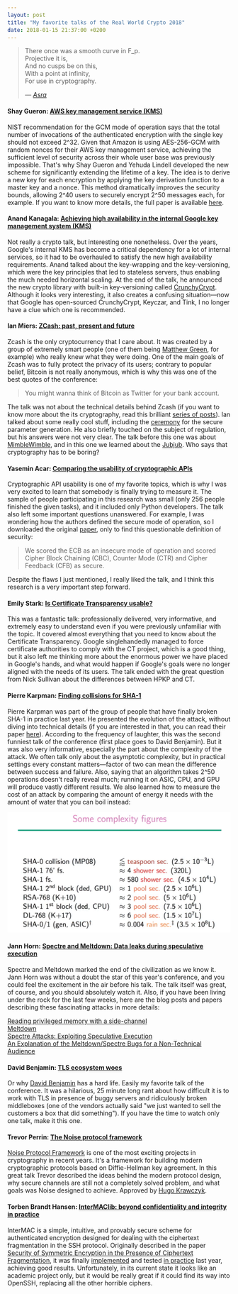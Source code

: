 ```yaml
---
layout: post
title: "My favorite talks of the Real World Crypto 2018"
date: 2018-01-15 21:37:00 +0200
---
```

>There once was a smooth curve in F_p.  
Projective it is,  
And no cusps be on this,  
With a point at infinity,  
For use in cryptography.
>
> — <cite>[Asra](https://www.youtube.com/watch?v=o4U0Gfh-0L4&t=950)</cite>

#### Shay Gueron: [AWS key management service (KMS)][shay-gueron]

NIST recommendation for the GCM mode of operation says
that the total number of invocations of the authenticated
encryption with the single key should not exceed 2^32.
Given that Amazon is using AES-256-GCM with random nonces
for their AWS key management service, achieving the sufficient
level of security across their whole user base was previously
impossible. That's why Shay Gueron and Yehuda Lindell developed
the new scheme for significantly extending the lifetime of a key.
The idea is to derive a new key for each encryption by applying
the key derivation function to a master key and a nonce. This
method dramatically improves the security bounds, allowing
2^40 users to securely encrypt 2^50 messages each, for example.
If you want to know more details, the full paper is available
[here](https://eprint.iacr.org/2017/702.pdf).

#### Anand Kanagala: [Achieving high availability in the internal Google key management system (KMS)][anand-kanagala]

Not really a crypto talk, but interesting one nonetheless. Over
the years, Google's internal KMS has become a critical dependency
for a lot of internal services, so it had to be overhauled to
satisfy the new high availability requirements. Anand talked
about the key-wrapping and the key-versioning, which were the
key principles that led to stateless servers, thus enabling
the much needed horizontal scaling. At the end of the talk,
he announced the new crypto library with built-in key-versioning
called [CrunchyCrypt](https://github.com/google/crunchy).
Although it looks very interesting, it also creates a confusing
situation—now that Google has open-sourced CrunchyCrypt,
Keyczar, and Tink, I no longer have a clue which one is recommended.

#### Ian Miers: [ZCash: past, present and future][ian-miers]

Zcash is the only cryptocurrency that I care about. It was
created by a group of extremely smart people (one of them being
[Matthew Green](https://blog.cryptographyengineering.com/), for example)
who really knew what they were doing. One of the main goals
of Zcash was to fully protect the privacy of its users;
contrary to popular belief, Bitcoin is not really anonymous,
which is why this was one of the best quotes of the conference:

>You might wanna think of Bitcoin as Twitter for your bank account.

The talk was not about the technical details behind Zcash
(if you want to know more about the its cryptography, read this
brilliant [series of posts](https://z.cash/technology/zksnarks.html)).
Ian talked about some really cool stuff, including the
[ceremony](https://z.cash/blog/the-design-of-the-ceremony.html)
for the secure parameter generation. He also briefly touched on the
subject of regulation, but his answers were not very clear.
The talk before this one was about [MimbleWimble](http://mimblewimble.cash/),
and in this one we learned about the [Jubjub](https://z.cash/technology/jubjub.html).
Who says that cryptography has to be boring?

#### Yasemin Acar: [Comparing the usability of cryptographic APIs][yasemin-acar]

Cryptographic API usability is one of my favorite topics,
which is why I was very excited to learn that somebody
is finally trying to measure it. The sample of people
participating in this research was small (only
256 people finished the given tasks), and it included
only Python developers. The talk also left some important
questions unanswered. For example, I was wondering how
the authors defined the secure mode of operation, so I
downloaded the original [paper](https://www.ieee-security.org/TC/SP2017/papers/161.pdf),
only to find this questionable definition of security:

>We scored the ECB as an insecure mode of
operation and scored Cipher Block Chaining (CBC), Counter
Mode (CTR) and Cipher Feedback (CFB) as secure.

Despite the flaws I just mentioned, I really liked the talk,
and I think this research is a very important step forward.

#### Emily Stark: [Is Certificate Transparency usable?][emily-stark]

This was a fantastic talk: professionally delivered,
very informative, and extremely easy to understand
even if you were previously unfamiliar with the topic.
It covered almost everything that you need to know
about the Certificate Transparency. Google singlehandedly
managed to force certificate authorities to comply
with the CT project, which is a good thing, but it also
left me thinking more about the enormous power we have placed
in Google's hands, and what would happen if Google's goals
were no longer aligned with the needs of its users. The talk
ended with the great question from Nick Sullivan about the
differences between HPKP and CT.

#### Pierre Karpman: [Finding collisions for SHA-1][pierre-karpman]

Pierre Karpman was part of the group of people that have finally
broken SHA-1 in practice last year. He presented the evolution
of the attack, without diving into technical details (if you are
interested in that, you can read their paper
[here](http://shattered.io/static/shattered.pdf)). According to
the frequency of laughter, this was the second funniest talk
of the conference (first place goes to David Benjamin). But it
was also very informative, especially the part about the complexity
of the attack. We often talk only about the asymptotic complexity,
but in practical settings every constant matters—factor of two
can mean the difference between success and failure. Also, saying
that an algorithm takes 2^50 operations doesn't really reveal much;
running it on ASIC, CPU, and GPU will produce vastly different results.
We also learned how to measure the cost of an attack by comparing
the amount of energy it needs with the amount of water that you can
boil instead:

![](/assets/img/2018-01-15-complexity.png)

#### Jann Horn: [Spectre and Meltdown: Data leaks during speculative execution][jann-horn]

Spectre and Meltdown marked the end of the civilization as
we know it. Jann Horn was without a doubt the star of this
year's conference, and you could feel the excitement in the
air before his talk. The talk itself was great, of course,
and you should absolutely watch it. Also, if you have been
living under the rock for the last few weeks, here are the
blog posts and papers describing these fascinating attacks
in more details:

[Reading privileged memory with a side-channel](https://googleprojectzero.blogspot.com/2018/01/reading-privileged-memory-with-side.html)  
[Meltdown](https://meltdownattack.com/meltdown.pdf)  
[Spectre Attacks: Exploiting Speculative Execution](https://spectreattack.com/spectre.pdf)  
[An Explanation of the Meltdown/Spectre Bugs for a Non-Technical Audience](https://blog.cloudflare.com/meltdown-spectre-non-technical/)

#### David Benjamin: [TLS ecosystem woes][david-benjamin]

Or why [David Benjamin](https://davidben.net/) has a hard life.
Easily my favorite talk of the conference. It was a hilarious,
25 minute long rant about how difficult it is to work with TLS
in presence of buggy servers and ridiculously broken middleboxes
(one of the vendors actually said "we just wanted to sell the
customers a box that did something"). If you have the time to
watch only one talk, make it this one.

#### Trevor Perrin: [The Noise protocol framework][trevor-perrin]

[Noise Protocol Framework](http://noiseprotocol.org/) is one of
the most exciting projects in cryptography in recent years.
It's a framework for building modern cryptographic protocols
based on Diffie-Hellman key agreement. In this great talk
Trevor described the ideas behind the modern protocol design,
why secure channels are still not a completely solved problem,
and what goals was Noise designed to achieve. Approved by
[Hugo Krawczyk](https://www.youtube.com/watch?v=3gipxdJ22iM&t=1248).

#### Torben Brandt Hansen: [InterMAClib: beyond confidentiality and integrity in practice][torben-brandt-hansen]

InterMAC is a simple, intuitive, and provably secure scheme
for authenticated encryption designed for dealing with the
ciphertext fragmentation in the SSH protocol. Originally described in the paper
[Security of Symmetric Encryption in the Presence of Ciphertext Fragmentation](https://eprint.iacr.org/2015/059),
it was finally [implemented](https://github.com/himsen/intermaclib) and
tested [in practice](https://github.com/himsen/openssh-portable-intermac) last year,
achieving good results. Unfortunately, in its current state it looks
like an academic project only, but it would be really great if it
could find its way into OpenSSH, replacing all the other horrible ciphers.

[shay-gueron]: https://www.youtube.com/watch?v=WEJ451rmhk4
[anand-kanagala]: https://www.youtube.com/watch?v=5T_c-lqgjso
[ian-miers]: https://www.youtube.com/watch?v=-FZ2f1S_7mQ
[yasemin-acar]: https://www.youtube.com/watch?v=ALUq2Kc2YxA
[emily-stark]: https://www.youtube.com/watch?v=e_rwG7MA5VU
[pierre-karpman]: https://www.youtube.com/watch?v=MY7qrZso78w
[jann-horn]: https://www.youtube.com/watch?v=6O8LTwVfTVs
[david-benjamin]: https://www.youtube.com/watch?v=_mE_JmwFi1Y
[trevor-perrin]: https://www.youtube.com/watch?v=3gipxdJ22iM
[torben-brandt-hansen]: https://www.youtube.com/watch?v=ETl4IxW_E4Y
